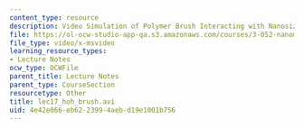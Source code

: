 ```yaml
---
content_type: resource
description: Video Simulation of Polymer Brush Interacting with Nanosized Object.
file: https://ol-ocw-studio-app-qa.s3.amazonaws.com/courses/3-052-nanomechanics-of-materials-and-biomaterials-spring-2007/4e42e866eb6223994aebd19e1001b756_lec17_hoh_brush.avi
file_type: video/x-msvideo
learning_resource_types:
- Lecture Notes
ocw_type: OCWFile
parent_title: Lecture Notes
parent_type: CourseSection
resourcetype: Other
title: lec17_hoh_brush.avi
uid: 4e42e866-eb62-2399-4aeb-d19e1001b756
---
```

